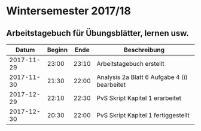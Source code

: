 # Wintersemester 2017/18

## Arbeitstagebuch für Übungsblätter, lernen usw.

| Datum      | Beginn | Ende  | Beschreibung                                           |
|------------|--------|-------|--------------------------------------------------------|
| 2017-11-29 | 23:00  | 23:10 | Arbeitstagebuch erstellt                               |
| 2017-11-30 | 21:30  | 22:00 | Analysis 2a Blatt 6 Aufgabe 4 (i) bearbeitet           |
| 2017-12-29 | 22:10  | 22:30 | PvS Skript Kapitel 1 erarbeitet                        |
| 2017-12-30 | 20:30  | 22:00 | PvS Skript Kapitel 1 fertiggestellt                    |

